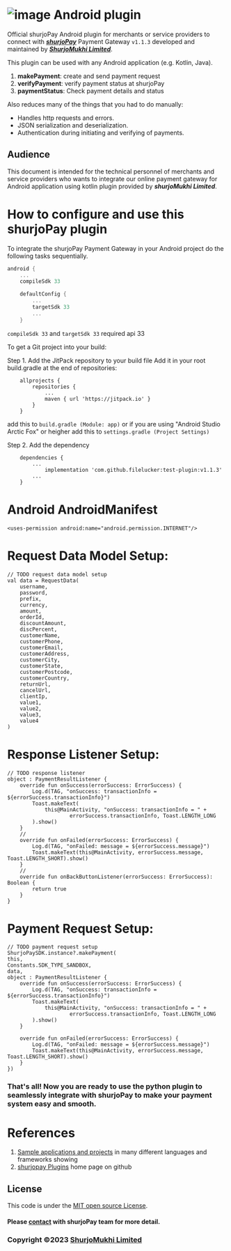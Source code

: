 # ![image](https://user-images.githubusercontent.com/57352037/155895117-523cfb9e-d895-47bf-a962-2bcdda49ad66.png) Android plugin

Official shurjoPay Android plugin for merchants or service providers to connect with [**_shurjoPay_**](https://shurjopay.com.bd) Payment Gateway ``` v1.1.3 ``` developed and maintained by [_**ShurjoMukhi Limited**_](https://shurjomukhi.com.bd).

This plugin can be used with any Android application (e.g. Kotlin, Java).

1. **makePayment**: create and send payment request
1. **verifyPayment**: verify payment status at shurjoPay
1. **paymentStatus**: Check payment details and status

Also reduces many of the things that you had to do manually:

- Handles http requests and errors.
- JSON serialization and deserialization.
- Authentication during initiating and verifying of payments.
## Audience
This document is intended for the technical personnel of merchants and service providers who wants to integrate our online payment gateway for Android application using kotlin plugin provided by _**shurjoMukhi Limited**_.

# How to configure and use this shurjoPay plugin
To integrate the shurjoPay Payment Gateway in your Android project do the following tasks sequentially.

```gradle
android {
    ...
    compileSdk 33

    defaultConfig {
        ...
        targetSdk 33
        ...
    }
```
```compileSdk 33``` and ```targetSdk 33``` required api 33

To get a Git project into your build:

Step 1. Add the JitPack repository to your build file
Add it in your root build.gradle at the end of repositories:
```gradel
	allprojects {
		repositories {
			...
			maven { url 'https://jitpack.io' }
		}
	}
  ```
 add this to ```build.gradle (Module: app)``` or if you are using "Android Studio Arctic Fox" or heigher add this to ```settings.gradle (Project Settings)```
  
  Step 2. Add the dependency
```gradel
	dependencies {
		...
	        implementation 'com.github.filelucker:test-plugin:v1.1.3'
		...
	}
  ```
  
# Android AndroidManifest

```git_android_manifest_xml
<uses-permission android:name="android.permission.INTERNET"/>
```

# Request Data Model Setup:

```git_request_data_model_setup
// TODO request data model setup
val data = RequestData(
    username,
    password,
    prefix,
    currency,
    amount,
    orderId,
    discountAmount,
    discPercent,
    customerName,
    customerPhone,
    customerEmail,
    customerAddress,
    customerCity,
    customerState,
    customerPostcode,
    customerCountry,
    returnUrl,
    cancelUrl,
    clientIp,
    value1,
    value2,
    value3,
    value4
)
```

# Response Listener Setup:


```git_response_listener_setup
// TODO response listener
object : PaymentResultListener {
    override fun onSuccess(errorSuccess: ErrorSuccess) {
        Log.d(TAG, "onSuccess: transactionInfo = ${errorSuccess.transactionInfo}")
        Toast.makeText(
            this@MainActivity, "onSuccess: transactionInfo = " +
                    errorSuccess.transactionInfo, Toast.LENGTH_LONG
        ).show()
    }
    //
    override fun onFailed(errorSuccess: ErrorSuccess) {
        Log.d(TAG, "onFailed: message = ${errorSuccess.message}")
        Toast.makeText(this@MainActivity, errorSuccess.message, Toast.LENGTH_SHORT).show()
    }
    //
    override fun onBackButtonListener(errorSuccess: ErrorSuccess): Boolean {
        return true
    }
}
```

# Payment Request Setup:

```git_payment_request_setup
// TODO payment request setup
ShurjoPaySDK.instance?.makePayment(
this,
Constants.SDK_TYPE_SANDBOX,
data,
object : PaymentResultListener {
    override fun onSuccess(errorSuccess: ErrorSuccess) {
        Log.d(TAG, "onSuccess: transactionInfo = ${errorSuccess.transactionInfo}")
        Toast.makeText(
            this@MainActivity, "onSuccess: transactionInfo = " +
                    errorSuccess.transactionInfo, Toast.LENGTH_LONG
        ).show()
    }

    override fun onFailed(errorSuccess: ErrorSuccess) {
        Log.d(TAG, "onFailed: message = ${errorSuccess.message}")
        Toast.makeText(this@MainActivity, errorSuccess.message, Toast.LENGTH_SHORT).show()
    }
})
```

### That's all! Now you are ready to use the python plugin to seamlessly integrate with shurjoPay to make your payment system easy and smooth.

# References

1. [Sample applications and projects](https://github.com/shurjopay-plugins/sp-plugin-usage-examples) in many different languages and frameworks showing 
2. [shurjopay Plugins](https://github.com/shurjopay-plugins) home page on github

## License
This code is under the [MIT open source License](LICENSE).
#### Please [contact](https://shurjopay.com.bd/#contacts) with shurjoPay team for more detail.
### Copyright ©️2023 [ShurjoMukhi Limited](https://shurjopay.com.bd/)
  
